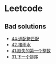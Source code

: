 # Leetcode

## Bad solutions

- [44.通配符匹配](./44.通配符匹配.js)
- [42.接雨水](./42.接雨水.js)
- [41.缺失的第一个整数](./41.缺失的第一个整数.js)
- [31.下一个排序](./31.下雨个排序.js)

